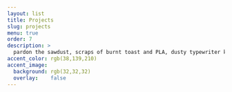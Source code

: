 ```yaml
---
layout: list
title: Projects
slug: projects
menu: true
order: 7
description: >
  pardon the sawdust, scraps of burnt toast and PLA, dusty typewriter keys, and frayed wires. this is a work in progress.
accent_color: rgb(38,139,210)
accent_image:
  background: rgb(32,32,32)
  overlay:    false
---
```

